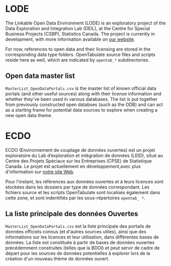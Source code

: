 # LODE

The Linkable Open Data Environment (LODE) is an exploratory project of the Data Exploration and Integration Lab (DEIL), at the Centre for Special Business Projects (CSBP), Statistics Canada. The project is currently in development, with more information available on [our website](https://www.statcan.gc.ca/en/lode).

For now, references to open data and their licensing are stored in the corresponding data type folders. OpenTabulate source files and scripts reside here as well, which are indicated by `opentab_*` subdirectories.

## Open data master list

`MasterList_OpenDataPortals.csv` is the master list of known official data portals (and other useful sources) along with their license information and whether they've been used in various databases. The list is put together from previously constructed open databses (such as the ODB) and can act as a starting frame for potential data sources to explore when creating a new open data theme.

# ECDO
ECDO (Environnement de couplage de données ouvertes) est un projet exploratoire du Lab d’exploration et intégration de données (LEID), situé au Centre des Projets Spéciaux sur les Entreprises (CPSE) de Statistique Canada. Le projet est actuellement en développement,avec plus d'information sur [notre site Web](https://www.statcan.gc.ca/fr/ecdo).

Pour l'instant, les références aux données ouvertes et à leurs licences sont stockées dans les dossiers par type de données correspondant. Les fichiers source et les scripts OpenTabulate sont localisés également dans cette zone, et  sont indentifiés par les sous-répertoires `opentab_ *`.

## La liste principale des données Ouvertes

`MasterList_OpenDataPortals.csv` est la liste principale des portails de données officiels connus (et d'autres sources utiles), ainsi que des informations sur les licences et leur utilisation, dans différentes bases de données. La liste est constituée à partir de bases de données ouvertes précédemment construites (telles que la BDOI) et peut servir de cadre de départ pour les sources de données potentielles à explorer lors de la création d'un nouveau thème de données ouvert.
